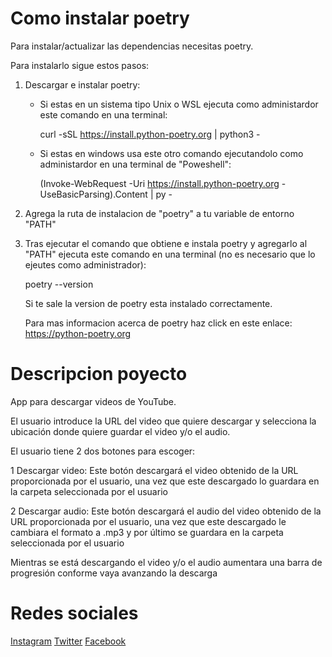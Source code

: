 # Como instalar poetry

Para instalar/actualizar las dependencias necesitas poetry.

Para instalarlo sigue estos pasos:

1. Descargar e instalar poetry:

   * Si estas en un sistema tipo Unix o WSL ejecuta como administardor este comando en una terminal: <p>curl -sSL https://install.python-poetry.org | python3 - </p>
   * Si estas en windows usa este otro comando ejecutandolo como administardor en una terminal de "Poweshell": <p>(Invoke-WebRequest -Uri https://install.python-poetry.org -UseBasicParsing).Content | py - </p>
2. Agrega la ruta de instalacion de "poetry" a tu variable de entorno "PATH"
3. Tras ejecutar el comando que obtiene e instala poetry y agregarlo al "PATH" ejecuta este comando en una terminal (no es necesario que lo ejeutes como administrador): <p>poetry --version<p> Si te sale la version de poetry esta instalado correctamente.

   Para mas informacion acerca de poetry haz click en este enlace: https://python-poetry.org

# Descripcion poyecto

App para descargar videos de YouTube.

El usuario introduce la URL del video que quiere descargar y selecciona la ubicación donde quiere guardar el video y/o
el audio.

El usuario tiene 2 dos botones para escoger:

1 Descargar video: Este botón descargará el video obtenido de la URL proporcionada por el usuario, una vez que este
descargado lo guardara en la carpeta seleccionada por el usuario

2 Descargar audio: Este botón descargará el audio del video obtenido de la URL proporcionada por el usuario, una vez que
este descargado le cambiara el formato a .mp3 y por último se guardara en la carpeta
seleccionada por el usuario

Mientras se está descargando el video y/o el audio aumentara una barra de progresión conforme vaya avanzando
la descarga

# Redes sociales

<a href="https://www.instagram.com/raulf1foreveryt_oficial/?hl=es">Instagram</a>
<a href="https://twitter.com/F1foreverRaul">Twitter</a>
<a href="https://www.facebook.com/Raul-F1forever-114186780454598/">Facebook</a>
